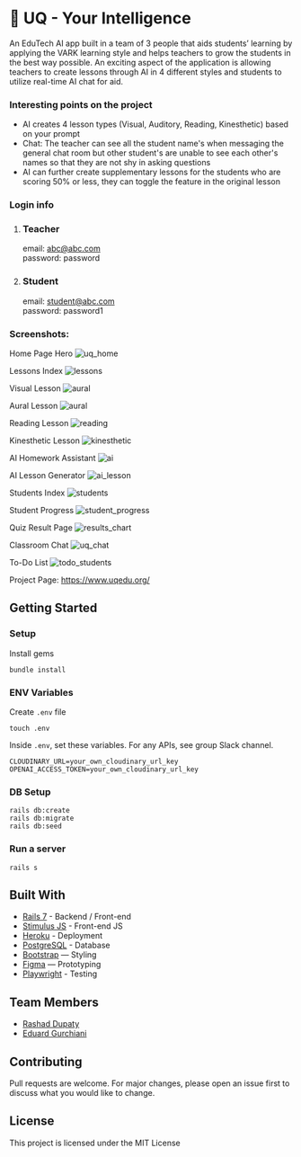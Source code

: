 # 🏫 UQ - Your Intelligence

An EduTech AI app built in a team of 3 people that aids students’ learning by applying the VARK learning style and helps teachers to grow the students in the best way possible. An exciting aspect of the application is allowing teachers to create lessons through AI in 4 different styles and students to utilize real-time AI chat for aid.

### Interesting points on the project
- AI creates 4 lesson types (Visual, Auditory, Reading, Kinesthetic) based on your prompt
- Chat: The teacher can see all the student name's when messaging the general chat room but other student's are unable to see each other's names so that they are not shy in asking questions
- AI can further create supplementary lessons for the students who are scoring 50% or less, they can toggle the feature in the original lesson

### Login info
1. ### Teacher</br>
   email: abc@abc.com</br>
   password: password</br>
2. ### Student</br>
   email: student@abc.com</br>
   password: password1


### Screenshots:

Home Page Hero
![uq_home](https://github.com/Fire-Bringer/UQ/assets/135202658/29c11df9-7b06-4f6b-a0e5-55c559a40ee1)

Lessons Index
![lessons](https://github.com/Fire-Bringer/UQ/assets/135202658/a147dbb3-e83e-46d0-8944-6682fa309701)

Visual Lesson
![aural](https://github.com/Fire-Bringer/UQ/assets/135202658/d516f413-86d6-4781-a1fd-81db103e3e7f)

Aural Lesson
![aural](https://github.com/Fire-Bringer/UQ/assets/135202658/305f5441-4762-484c-b1d1-2b8732e2b36b)

Reading Lesson
![reading](https://github.com/Fire-Bringer/UQ/assets/135202658/501ecad6-409c-4ed7-87f7-db26cb581dfe)

Kinesthetic Lesson
![kinesthetic](https://github.com/Fire-Bringer/UQ/assets/135202658/69564d37-c2e2-428c-b120-46bb27b809f0)

AI Homework Assistant
![ai](https://github.com/Fire-Bringer/UQ/assets/135202658/e304e3ed-6c50-4fe2-874b-7bae256653a1)

AI Lesson Generator
![ai_lesson](https://github.com/Fire-Bringer/UQ/assets/135202658/891e3a35-1d7d-4ad9-84e4-d93ea3a49929)

Students Index
![students](https://github.com/Fire-Bringer/UQ/assets/135202658/e432be0c-daa3-415c-8ca3-ca2172529fdd)

Student Progress
![student_progress](https://github.com/Fire-Bringer/UQ/assets/135202658/8cd32f8b-4c66-44f0-bf6d-5e995f37c0cb)

Quiz Result Page
![results_chart](https://github.com/Fire-Bringer/UQ/assets/135202658/a641a1af-1a5a-4f54-9778-d4478d9c8e95)

Classroom Chat
![uq_chat](https://github.com/Fire-Bringer/UQ/assets/135202658/d454d4ee-9a12-4e8f-bafd-425f8c4ce3d6)

To-Do List
![todo_students](https://github.com/Fire-Bringer/UQ/assets/135202658/146250ca-6cdb-4c9c-a023-e8915556c705)


Project Page: https://www.uqedu.org/


## Getting Started
### Setup

Install gems
```
bundle install
```

### ENV Variables
Create `.env` file
```
touch .env
```
Inside `.env`, set these variables. For any APIs, see group Slack channel.
```
CLOUDINARY_URL=your_own_cloudinary_url_key
OPENAI_ACCESS_TOKEN=your_own_cloudinary_url_key
```

### DB Setup
```
rails db:create
rails db:migrate
rails db:seed
```

### Run a server
```
rails s
```

## Built With
- [Rails 7](https://guides.rubyonrails.org/) - Backend / Front-end
- [Stimulus JS](https://stimulus.hotwired.dev/) - Front-end JS
- [Heroku](https://heroku.com/) - Deployment
- [PostgreSQL](https://www.postgresql.org/) - Database
- [Bootstrap](https://getbootstrap.com/) — Styling
- [Figma](https://www.figma.com) — Prototyping
- [Playwright](https://playwright.dev/) - Testing

## Team Members
- [Rashad Dupaty](https://www.linkedin.com/in/rashaddupaty/)
- [Eduard Gurchiani](https://www.linkedin.com/in/eduard-gurchiani/)

## Contributing
Pull requests are welcome. For major changes, please open an issue first to discuss what you would like to change.

## License
This project is licensed under the MIT License

